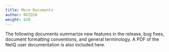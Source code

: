 ```yaml
---
title: More Documents
author: NVIDIA
weight: 620
---
```

The following documents summarize new features in the release, bug fixes, document formatting conventions, and general terminology. A PDF of the NetQ user documentation is also included here.
